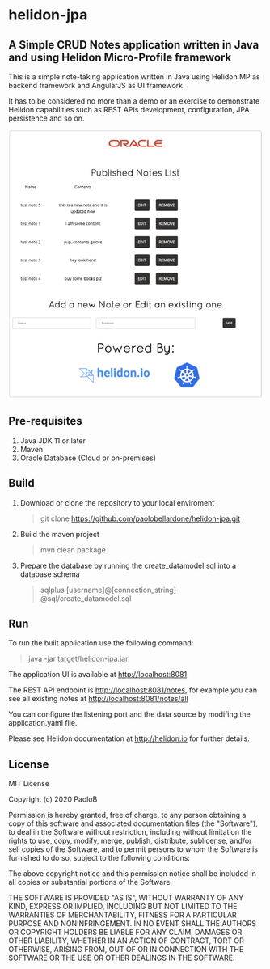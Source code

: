 # helidon-jpa

## A Simple CRUD Notes application written in Java and using Helidon Micro-Profile framework

This is a simple note-taking application written in Java using Helidon MP as backend framework and AngularJS as UI framework.

It has to be considered no more than a demo or an exercise to demonstrate Helidon capabilities such as REST APIs development, configuration, JPA persistence and so on.

![Screenshot](/docs/images/screenshot.png)

## Pre-requisites

1. Java JDK 11 or later
2. Maven
3. Oracle Database (Cloud or on-premises)

## Build

1. Download or clone the repository to your local enviroment
   > git clone <https://github.com/paolobellardone/helidon-jpa.git>
2. Build the maven project
   > mvn clean package
3. Prepare the database by running the create_datamodel.sql into a database schema
   > sqlplus [username]@[connection_string]
   > @sql/create_datamodel.sql

## Run

To run the built application use the following command:
> java -jar target/helidon-jpa.jar

The application UI is available at <http://localhost:8081>

The REST API endpoint is <http://localhost:8081/notes>, for example you can see all existing notes at <http://localhost:8081/notes/all>

You can configure the listening port and the data source by modifing the application.yaml file.

Please see Helidon documentation at <http://helidon.io> for further details.

## License

MIT License

Copyright (c) 2020 PaoloB

Permission is hereby granted, free of charge, to any person obtaining a copy
of this software and associated documentation files (the "Software"), to deal
in the Software without restriction, including without limitation the rights
to use, copy, modify, merge, publish, distribute, sublicense, and/or sell
copies of the Software, and to permit persons to whom the Software is
furnished to do so, subject to the following conditions:

The above copyright notice and this permission notice shall be included in all
copies or substantial portions of the Software.

THE SOFTWARE IS PROVIDED "AS IS", WITHOUT WARRANTY OF ANY KIND, EXPRESS OR
IMPLIED, INCLUDING BUT NOT LIMITED TO THE WARRANTIES OF MERCHANTABILITY,
FITNESS FOR A PARTICULAR PURPOSE AND NONINFRINGEMENT. IN NO EVENT SHALL THE
AUTHORS OR COPYRIGHT HOLDERS BE LIABLE FOR ANY CLAIM, DAMAGES OR OTHER
LIABILITY, WHETHER IN AN ACTION OF CONTRACT, TORT OR OTHERWISE, ARISING FROM,
OUT OF OR IN CONNECTION WITH THE SOFTWARE OR THE USE OR OTHER DEALINGS IN THE
SOFTWARE.
